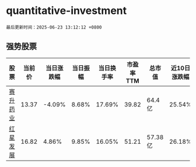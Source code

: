 # quantitative-investment

`最后更新时间：2025-06-23 13:12:12 +0800`

## 强势股票

|股票|当前价|当日涨跌幅|当日振幅|当日换手率|市盈率TTM|总市值|近10日涨跌幅|
|----|----|----|----|----|----|----|----|
|[赛升药业](https://xueqiu.com/S/SZ300485)|13.37|-4.09%|8.68%|17.69%|39.82|64.4亿|25.54%|
|[红星发展](https://xueqiu.com/S/SH600367)|16.82|4.86%|9.85%|16.05%|51.21|57.38亿|26.18%|
